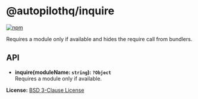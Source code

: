 @autopilothq/inquire
===================
[![npm](https://img.shields.io/npm/v/@autopilothq/inquire.svg)](https://www.npmjs.com/package/@autopilothq/inquire)

Requires a module only if available and hides the require call from bundlers.

API
---

* **inquire(moduleName: `string`): `?Object`**<br />
  Requires a module only if available.

**License:** [BSD 3-Clause License](https://opensource.org/licenses/BSD-3-Clause)

